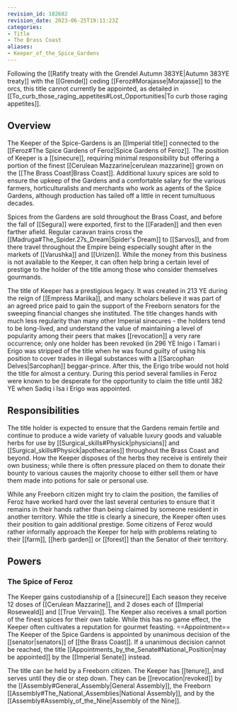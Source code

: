 ```yaml
---
revision_id: 102682
revision_date: 2023-06-25T19:11:23Z
categories:
- Title
- The Brass Coast
aliases:
- Keeper_of_the_Spice_Gardens
---
```



 Following the [[Ratify treaty with the Grendel Autumn 383YE|Autumn 383YE treaty]] with the [[Grendel]] ceding [[Feroz#Morajasse|Morajasse]] to the orcs, this title cannot currently be appointed, as detailed in [[To_curb_those_raging_appetites#Lost_Opportunities|To curb those raging appetites]].
## Overview
The Keeper of the Spice-Gardens is an [[Imperial title]] connected to the [[Feroz#The Spice Gardens of Feroz|Spice Gardens of Feroz]]. The position of Keeper is a [[sinecure]], requiring minimal responsibility but offering a portion of the finest [[Cerulean Mazzarine|cerulean mazzarine]] grown on the [[The Brass Coast|Brass Coast]]. Additional luxury spices are sold to ensure the upkeep of the Gardens and a comfortable salary for the various farmers, horticulturalists and merchants who work as agents of the Spice Gardens, although production has tailed off a little in recent tumultuous decades.

Spices from the Gardens are sold throughout the Brass Coast, and before the fall of [[Segura]] were exported, first to the [[Faraden]] and then even farther afield. Regular caravan trains cross the [[Madruga#The_Spider.27s_Dream|Spider's Dream]] to [[Sarvos]], and from there travel throughout the Empire being especially sought after in the markets of [[Varushka]] and [[Urizen]]. While the money from this business is not available to the Keeper, it can often help bring a certain level of prestige to the holder of the title among those who consider themselves gourmands.

The title of Keeper has a prestigious legacy. It was created in 213 YE during the reign of [[Empress Mariika]], and many scholars believe it was part of an agreed price paid to gain the support of the Freeborn senators for the sweeping financial changes she instituted. The title changes hands with much less regularity than many other Imperial sinecures - the holders tend to be long-lived, and understand the value of maintaining a level of popularity among their peers that makes [[revocation]] a very rare occurrence; only one holder has been revoked (in 296 YE Inigo i Tamari i Erigo was stripped of the title when he was found guilty of using his position to cover trades in illegal substances with a [[Sarcophan Delves|Sarcophan]] beggar-prince. After this, the Erigo tribe would not hold the title for almost a century. During this period several families in Feroz were known to be desperate for the opportunity to claim the title until 382 YE when Sadiq i Isa i Erigo was appointed.

## Responsibilities
The title holder is expected to ensure that the Gardens remain fertile and continue to produce a wide variety of valuable luxury goods and valuable herbs for use by [[Surgical_skills#Physick|physicians]] and [[Surgical_skills#Physick|apothecaries]] throughout the Brass Coast and beyond. How the Keeper disposes of the herbs they receive is entirely their own business; while there is often pressure placed on them to donate their bounty to various causes the majority choose to either sell them or have them made into potions for sale or personal use.

While any Freeborn citizen might try to claim the position, the families of Feroz have worked hard over the last several centuries to ensure that it remains in their hands rather than being claimed by someone resident in another territory. While the title is clearly a sinecure, the Keeper often uses their position to gain additional prestige. Some citizens of Feroz would rather informally approach the Keeper for help with problems relating to their [[farm]], [[herb garden]] or [[forest]] than the Senator of their territory.
## Powers
### The Spice of Feroz
The Keeper gains custodianship of a [[sinecure]] Each season they receive 12 doses of [[Cerulean Mazzarine]], and 2 doses each of [[Imperial Roseweald]] and [[True Vervain]]. The Keeper also receives a small portion of the finest spices for their own table. While this has no game effect, the Keeper often cultivates a reputation for gourmet feasting.
==Appointment== 
The Keeper of the Spice Gardens is appointed by unanimous decision of the [[senator|senators]] of [[the Brass Coast]]. If a unanimous decision cannot be reached, the title [[Appointments_by_the_Senate#National_Position|may be appointed]] by the [[Imperial Senate]] instead. 

The title can be held by a Freeborn citizen. The Keeper has [[tenure]], and serves until they die or step down. They can be [[revocation|revoked]] by the [[Assembly#General_Assembly|General Assembly]], the Freeborn [[Assembly#The_National_Assemblies|National Assembly]], and by the [[Assembly#Assembly_of_the_Nine|Assembly of the Nine]]. 



